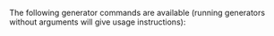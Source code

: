 The following generator commands are available (running generators
without arguments will give usage instructions):

